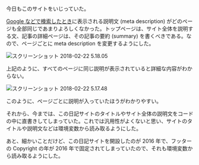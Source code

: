 今日もこのサイトをいじっていた。

[Google などで検索したとき](https://www.google.co.jp/search?q=Noraworld+Diary)に表示される説明文 (meta description) がどのページも全部同じであまりよろしくなかった。トップページは、サイト全体を説明する文、記事の詳細ページは、その記事の要約 (summary) を書くべきである。なので、ページごとに meta description を変更するようにした。

![スクリーンショット 2018-02-22 5.18.05](/images/2018/02/same_description_on_google.png)

上記のように、すべてのページに同じ説明が表示されていると詳細な内容がわからない。

![スクリーンショット 2018-02-22 5.17.48](/images/2018/02/other_description_on_google.png)

このように、ページごとに説明が入っていたほうがわかりやすい。

それから、今までは、この日記サイトのタイトルやサイト全体の説明文をコードの中に直書きしてしまっていた。これでは汎用性がよくないと思い、サイトのタイトルや説明文などは環境変数から読み取るようにした。

あと、細かいことだけど、この日記サイトを開設したのが 2016 年で、フッターの Copyright の年が 2016 年で固定されてしまっていたので、それも環境変数から読み取るようにした。
